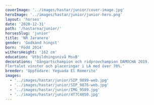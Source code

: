 ```yaml
---
coverImage: '../images/hastar/junior/cover-image.jpg'
heroImage: '../images/hastar/junior/junior-hero.png'
layout: 'horses'
date: '2020-12-31'
path: '/hastarna/junior/'
horsesSlug: 'junior'
title: 'NR Jaranero'
gender: 'Godkänd hingst'
born: 'Född 2014'
withersHeight: '162 cm'
education: 'Utbildningsnivå MsvB'
decorations: 'Gångartschampion och ridprovchampion DAMOCHA 2019.
Flertalet vinster och placeringar i LA med över 70%.'
breeder: 'Uppfödare: Yeguada El Romerito'
images:
  - '../images/hastar/junior/SIP_9899-web.jpg'
  - '../images/hastar/junior/SIP_9876-web.jpg'
  - '../images/hastar/junior/IMG_9589.jpg'
  - '../images/hastar/junior/4T7C4850.jpg'
---
```

